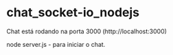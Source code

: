 # chat_socket-io_nodejs

Chat está rodando na porta 3000 (http://localhost:3000)

node server.js - para iniciar o chat.
